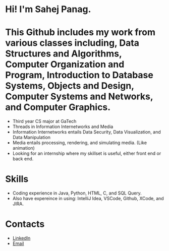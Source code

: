 # Hi! I'm Sahej Panag.
# This Github includes my work from various classes including, Data Structures and Algorithms, Computer Organization and Program, Introduction to Database Systems, Objects and Design, Computer Systems and Networks, and Computer Graphics.
- Third year CS major at GaTech
- Threads in Information Internetworks and Media
- Information Internetworks entails Data Security, Data Visualization, and Data Manipulation
- Media entails processing, rendering, and simulating media. (Like animation)
- Looking for an internship where my skillset is useful, either front end or back end.
# Skills
- Coding experience in Java, Python, HTML, C, and SQL Query.
- Also have expereince in using: IntelliJ Idea, VSCode, Github, XCode, and JIRA.
# Contacts
- [LinkedIn](www.linkedin.com/in/sahej-panag)
- [Email](spanag3@gatech.edu)
